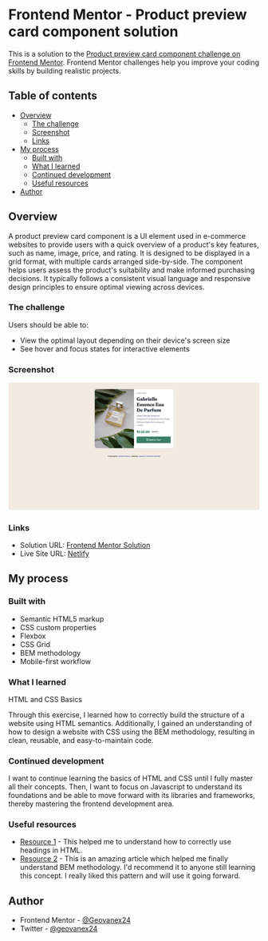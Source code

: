 # Frontend Mentor - Product preview card component solution

This is a solution to the [Product preview card component challenge on Frontend Mentor](https://www.frontendmentor.io/challenges/product-preview-card-component-GO7UmttRfa). Frontend Mentor challenges help you improve your coding skills by building realistic projects.

## Table of contents

- [Overview](#overview)
  - [The challenge](#the-challenge)
  - [Screenshot](#screenshot)
  - [Links](#links)
- [My process](#my-process)
  - [Built with](#built-with)
  - [What I learned](#what-i-learned)
  - [Continued development](#continued-development)
  - [Useful resources](#useful-resources)
- [Author](#author)

## Overview

A product preview card component is a UI element used in e-commerce websites to provide users with a quick overview of a product's key features, such as name, image, price, and rating. It is designed to be displayed in a grid format, with multiple cards arranged side-by-side. The component helps users assess the product's suitability and make informed purchasing decisions. It typically follows a consistent visual language and responsive design principles to ensure optimal viewing across devices.

### The challenge

Users should be able to:

- View the optimal layout depending on their device's screen size
- See hover and focus states for interactive elements

### Screenshot

![](./screenshot.jpg)

### Links

- Solution URL: [Frontend Mentor Solution](https://www.frontendmentor.io/solutions/responsive-product-card-component-using-html-and-css-grid-and-flexbox-bJq3rTW3a2)
- Live Site URL: [Netlify](https://product-card-component-gfz.netlify.app/)

## My process

### Built with

- Semantic HTML5 markup
- CSS custom properties
- Flexbox
- CSS Grid
- BEM methodology
- Mobile-first workflow

### What I learned

HTML and CSS Basics

Through this exercise, I learned how to correctly build the structure of a website using HTML semantics. Additionally, I gained an understanding of how to design a website with CSS using the BEM methodology, resulting in clean, reusable, and easy-to-maintain code.

### Continued development

I want to continue learning the basics of HTML and CSS until I fully master all their concepts. Then, I want to focus on Javascript to understand its foundations and be able to move forward with its libraries and frameworks, thereby mastering the frontend development area.

### Useful resources

- [Resource 1](https://blog.soyhenry.com/que-son-los-encabezados-en-html/#:~:text=Los%20encabezados) - This helped me to understand how to correctly use headings in HTML.
- [Resource 2](https://blog.ida.cl/desarrollo/metodologia-bem-desarrollo-front-end/#:~:text=BEM%20) - This is an amazing article which helped me finally understand BEM methodology. I'd recommend it to anyone still learning this concept. I really liked this pattern and will use it going forward.

## Author

- Frontend Mentor - [@Geovanex24](https://www.frontendmentor.io/profile/Geovanex24)
- Twitter - [@geovanex24](https://www.twitter.com/geovanex24)
